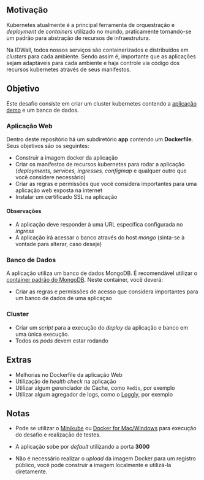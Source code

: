 ## Motivação

Kubernetes atualmente é a principal ferramenta de orquestração e _deployment_ de _containers_ utilizado no mundo, praticamente tornando-se um padrão para abstração de recursos de infraestrutura. 

Na IDWall, todos nossos serviços são containerizados e distribuídos em _clusters_ para cada ambiente. Sendo assim é, importante que as aplicações sejam adaptáveis para cada ambiente e haja controle via código dos recursos kubernetes através de seus manifestos. 

## Objetivo

Este desafio consiste em criar um cluster kubernetes contendo a [aplicação demo](https://github.com/idwall/desafios-security-devops/tree/master/kubernetes/app) e um banco de dados.

### Aplicação Web
Dentro deste repositório há um subdiretório **app** contendo um **Dockerfile**. Seus objetivos são os seguintes:
- Construir a imagem docker da aplicação
- Criar os manifestos de recursos kubernetes para rodar a aplicação (_deployments, services, ingresses, configmap_ e qualquer outro que você considere necessário)
- Criar as regras e permissões que você considera importantes para uma aplicação web exposta na internet
- Instalar um certificado SSL na aplicação

#### Observações
- A aplicação deve responder à uma URL específica configurada no _ingress_
- A aplicação irá acessar o banco através do host _mongo_ (sinta-se à vontade para alterar, caso deseje)

### Banco de Dados
A aplicação utiliza um banco de dados MongoDB. É recomendável utilizar o [container padrão do MongoDB](https://hub.docker.com/_/mongo).
Neste container, você deverá:
- Criar as regras e permissões de acesso que considera importantes para um banco de dados de uma aplicaçao

### Cluster
- Criar um _script_ para a execução do _deploy_ da aplicação e banco em uma única execução.
- Todos os _pods_ devem estar rodando

## Extras
- Melhorias no Dockerfile da aplicação Web
- Utilização de _health check_ na aplicação
- Utilizar algum gerenciador de Cache, como `Redis`, por exemplo
- Utilizar algum agregador de logs, como o [Loggly](https://www.loggly.com/), por exemplo

## Notas

* Pode se utilizar o [Minikube](https://github.com/kubernetes/minikube) ou [Docker for Mac/Windows](https://docs.docker.com/docker-for-mac/) para execução do desafio e realização de testes.

* A aplicação sobe por _default_ utilizando a porta **3000**

* Não é necessário realizar o _upload_ da imagem Docker para um registro público, você pode construir a imagem localmente e utilizá-la diretamente.